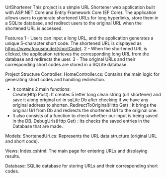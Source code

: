 UrlShortener
This project is a simple URL Shortener web application built with ASP.NET Core and Entity Framework Core (EF Core). 
The application allows users to generate shortened URLs for long hyperlinks, store them in a SQLite database, and 
redirect users to the original URL when the shortened URL is accessed.

Features
1 - Users can input a long URL, and the application generates a unique 5-character short code.
The shortened URL is displayed as https://www.focusmr.de/{shortCode}.
2 - When the shortened URL is clicked, the application retrieves the corresponding long URL from the database and redirects the user.
3 - The original URLs and their corresponding short codes are stored in a SQLite database.

Project Structure
Controller:
HomeController.cs: Contains the main logic for generating short codes and handling redirection.
* It contains 2 main functions:  
Create(Http Post): It creates 5 letter long clean string (url shortener) and save it along original url in sqLite Db after checking if we have any original address to shorten. 
RedirectToOriginal(Http Get) : It brings the original Url from Db and redirects the shortened Url to the original one.
* It also consists of a function to check whether our input is being saved in the DB.
DebugUrls(Http Get)  : Its checks the saved entries in the Database that are made.  

Models:
ShortenedUrl.cs: Represents the URL data structure (original URL and short code).

Views:
Index.cshtml: The main page for entering URLs and displaying results.

Database:
SQLite database for storing URLs and their corresponding short codes.
